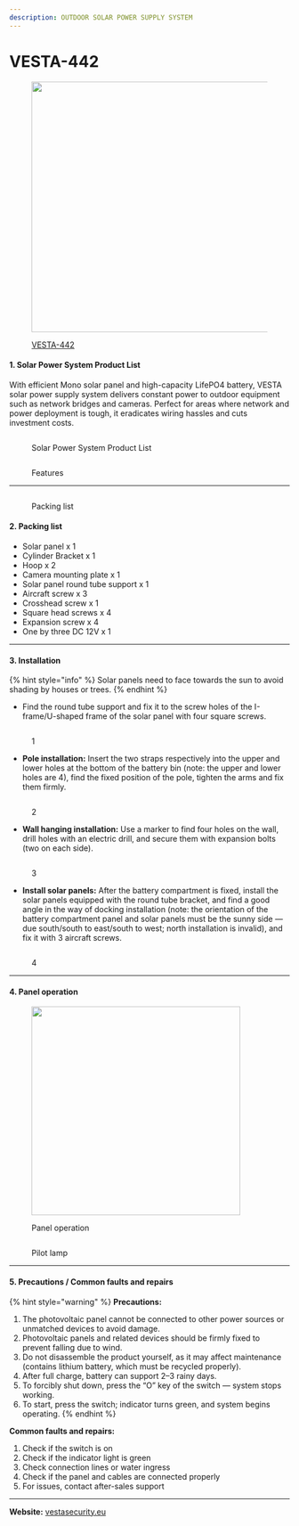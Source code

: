 ```yaml
---
description: OUTDOOR SOLAR POWER SUPPLY SYSTEM
---
```


# VESTA-442

<figure><img src=".gitbook/assets/image (254).png" alt="" width="450"><figcaption><p><a href="https://bydemes.com/en/products/cctv/accessories/standalone-power-supply-systems/VESTA-442">VESTA-442</a></p></figcaption></figure>

#### 1. Solar Power System Product List

With efficient Mono solar panel and high-capacity LifePO4 battery, VESTA solar power supply system delivers constant power to outdoor equipment such as network bridges and cameras. Perfect for areas where network and power deployment is tough, it eradicates wiring hassles and cuts investment costs.

<figure><img src=".gitbook/assets/image (240).png" alt=""><figcaption><p>Solar Power System Product List</p></figcaption></figure>

<figure><img src=".gitbook/assets/image (241).png" alt=""><figcaption><p>Features</p></figcaption></figure>

***

<figure><img src=".gitbook/assets/image (242).png" alt=""><figcaption><p>Packing list</p></figcaption></figure>

#### 2. Packing list

* Solar panel x 1
* Cylinder Bracket x 1
* Hoop x 2
* Camera mounting plate x 1
* Solar panel round tube support x 1
* Aircraft screw x 3
* Crosshead screw x 1
* Square head screws x 4
* Expansion screw x 4
* One by three DC 12V x 1

***

#### 3. Installation

{% hint style="info" %}
Solar panels need to face towards the sun to avoid shading by houses or trees.
{% endhint %}



* Find the round tube support and fix it to the screw holes of the I-frame/U-shaped frame of the solar panel with four square screws.

<figure><img src=".gitbook/assets/image (243).png" alt=""><figcaption><p>1</p></figcaption></figure>

* **Pole installation:** Insert the two straps respectively into the upper and lower holes at the bottom of the battery bin (note: the upper and lower holes are 4), find the fixed position of the pole, tighten the arms and fix them firmly.

<figure><img src=".gitbook/assets/image (244).png" alt=""><figcaption><p>2</p></figcaption></figure>

* **Wall hanging installation:** Use a marker to find four holes on the wall, drill holes with an electric drill, and secure them with expansion bolts (two on each side).

<figure><img src=".gitbook/assets/image (247).png" alt=""><figcaption><p>3</p></figcaption></figure>

* **Install solar panels:** After the battery compartment is fixed, install the solar panels equipped with the round tube bracket, and find a good angle in the way of docking installation (note: the orientation of the battery compartment panel and solar panels must be the sunny side — due south/south to east/south to west; north installation is invalid), and fix it with 3 aircraft screws.

<figure><img src=".gitbook/assets/image (248).png" alt=""><figcaption><p>4</p></figcaption></figure>

***

#### 4. Panel operation

<figure><img src=".gitbook/assets/image (250).png" alt="" width="375"><figcaption><p>Panel operation</p></figcaption></figure>

<figure><img src=".gitbook/assets/image (251).png" alt=""><figcaption><p>Pilot lamp </p></figcaption></figure>

***

#### 5. Precautions / Common faults and repairs

{% hint style="warning" %}
**Precautions:**

1. The photovoltaic panel cannot be connected to other power sources or unmatched devices to avoid damage.
2. Photovoltaic panels and related devices should be firmly fixed to prevent falling due to wind.
3. Do not disassemble the product yourself, as it may affect maintenance (contains lithium battery, which must be recycled properly).
4. After full charge, battery can support 2–3 rainy days.
5. To forcibly shut down, press the “O” key of the switch — system stops working.
6. To start, press the switch; indicator turns green, and system begins operating.
{% endhint %}



**Common faults and repairs:**

1. Check if the switch is on
2. Check if the indicator light is green
3. Check connection lines or water ingress
4. Check if the panel and cables are connected properly
5. For issues, contact after-sales support

***

**Website:** [vestasecurity.eu](https://vestasecurity.eu)
